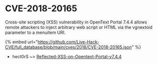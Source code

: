 # CVE-2018-20165

Cross-site scripting (XSS) vulnerability in OpenText Portal 7.4.4 allows remote attackers to inject arbitrary web script or HTML via the vgnextoid parameter to a menuitem URI.

{% embed url="https://github.com/Live-Hack-CVE/full_database/blob/main/cves/2018/CVE-2018-20165.json" %}


* hect0rS ~> [Reflected-XSS-on-Opentext-Portal-v7.4.4](https://www.alice-snow.ru/2018/database/cve-2018-20165/reflected-xss-on-opentext-portal-v7.4.4-hect0rs)